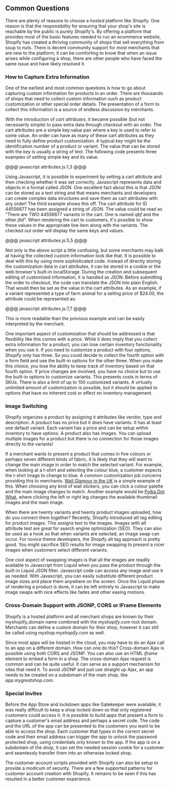 ## Common Questions ##

There are plenty of reasons to choose a *hosted* platform like Shopify. One reason is that the responsibility for ensuring that your shop's site is reachable by the public is purely Shopify's. By offering a platform that provides most of the basic features needed to run an ecommerce website, Shopify has created a thriving community of shops that sell everything from soup to nuts. There is decent community support for most merchants that are new to the platform; it can be comforting to know that when an issue arises while configuring a shop, there are other people who have faced the same issue and have likely resolved it. 

### How to Capture Extra Information ###

One of the earliest and most common questions is how to go about capturing custom information for products in an order. There are thousands of shops that need to collect custom information such as product customization or other special order details. The presentation of a form to collect this information is a source of endless discussion by merchants. 

With the introduction of *cart attributes*, it became possible (but not necessarily simple) to pass extra data through checkout with an order. The cart attributes are a simple key:value pair where a key is used to refer to some value. An order can have as many of these cart attributes as they need to fully define product customization. A typical key might be the identification number of a product or variant. The value that can be stored with the key is usually a string of text. The following code presents three examples of setting simple key and its value.

@@@ javascript attributes.js:1,3 @@@

Using Javascript, it is possible to experiment by setting a cart attribute and then checking whether it was set correctly. Javascript represents data and objects in a format called JSON. One excellent fact about this is that JSON can be stored as a text string and that means merchants and developers can create complex data structures and save them as cart attributes with any order! The third example shows this off. The cart attribute for ID 44556677 has been assigned a string of JSON. The value could be read as "There are TWO 44556677 variants in the cart. One is named *qbf* and the other *jtld*". When rendering the cart to customers, it's possible to show these values in the appropriate line item along with the variants. The checked out order will display the same keys and values.
   
@@@ javascript attributes.js:5,5 @@@

Not only is the above script a little confusing, but some merchants may balk at having the collected custom information look like that. It is possible to deal with this by using more sophisticated code. Instead of directly storing the customization data in cart attributes, it can be stored in a cookie or the web browser's built-in localStorage. During the creation and subsequent editing of customized information, it is handled as JSON. Before submitting the order to checkout, the code can translate the JSON into plain English. That would then be set as the value in the cart attributes. As an example, if a variant represented a type of farm animal for a selling price of $24.00, the attribute could be represented as:

@@@ javascript attributes.js:7,7 @@@
      
This is more readable than the previous example and can be easily interpreted by the merchant.
 
One important aspect of customization that should be addressed is that flexibility like this comes with a price. While it does imply that you collect extra information for a product, you can lose certain inventory functionality when you use it. If you need to customize a product with four options, Shopify only has three. So you could decide to collect the fourth option with a form field and use the built-in options for the other three. When you make this choice, you lose the ability to keep track of inventory based on that fourth option. If price changes are involved, you have no choice but to use the built-in options to customize variants. This presents costs in terms of SKUs. There is also a limit of up to 100 customized variants. A virtually unlimited amount of customization is possible, but it should be applied to options that have no inherent cost or effect on inventory management.

### Image Switching ###

Shopify organizes a product by assigning it attributes like vendor, type and description. A product has no price but it does have variants. It has at least one default variant. Each variant has a price and can be setup within inventory to have options. A product also has images. You can upload multiple images for a product but there is no connection for those images directly to the variants! 

If a merchant wants to present a product that comes in five colours or perhaps seven different kinds of fabric, it is likely that they will want to change the main image in order to match the selected variant. For example, when looking at a t-shirt and selecting the colour blue, a customer expects the t-shirt image to change to blue. A common customization job concerns providing this to merchants. [Wall Glamour in the UK](http://http://www.wallglamour.co.uk) is a simple example of this. When choosing any kind of wall stickers, you can click a colour palette and the main image changes to match. Another example would be [Polka Dot What](http://www.polkadotwhat.com), where clicking the left or right leg changes the available thumbnail images and the main image. 

When there are twenty variants and twenty product images uploaded, how do you connect them together? Recently, Shopify introduced *alt* tag editing for product images. This assigns text to the images. Images with alt attribute text are great for search engine optimization (SEO). They can also be used as a hook so that when variants are selected, an image swap can occur. For novice theme developers, the Shopify alt tag approach is pretty good. You might sacrifice SEO results for image swapping to present a nicer images when customers select different variants. 

One cool aspect of swapping images is that all the images are readily available to Javascript from Liquid when you pass the product through the built-in Liquid *JSON* filter. Javascript code can access any image and use it as needed. With Javascript, you can easily substitute different product image sizes and place them anywhere on the screen. Once the Liquid phase of rendering a product is done, it can be left entirely to Javascript to make image swaps with nice effects like fades and other easing motions.

### Cross-Domain Support with JSONP, CORS or IFrame Elements ###

Shopify is a hosted platform and all merchant shops are known by their myshopify\_domain name combined with the *myshopify.com* root domain. Merchants can define a custom domain for their shop, however it can still be called using _myshop.myshopify.com_ as well. 

Since most apps will be hosted in the cloud, you may have to do an Ajax call to an app on a different domain. How can one do this? Cross-domain Ajax is possible using both CORS and JSONP. You can also use an HTML *iframe* element to embed a form in a shop. The cross-domain Ajax request is common and can be quite useful. It can serve as a support mechanism for sites that need it. To avoid JSONP and just use straight up Ajax, an app needs to be created on a subdomain of the main shop, like _app.mygreatshop.com_. 

### Special Invites ###

Before the App Store and lockdown apps like Gatekeeper were available, it was really difficult to keep a shop locked down so that only registered customers could access it. It is possible to build apps that present a form to capture a customer's email address and perhaps a secret code. The code and the URL of the app can be presented to the customers you want to be able to access the shop. Each customer that types in the correct secret code and their email address can trigger the app to unlock the password protected shop, using credentials only known to the app. If the app is on a subdomain of the shop, it can set the needed session cookie for a customer and seamlessly transfer them into an otherwise locked shop.

The customer account scripts provided with Shopify can also be setup to provide a modicum of security. There are a few supported patterns for customer account creation with Shopify. It remains to be seen if this has resulted in a better customer experience. 